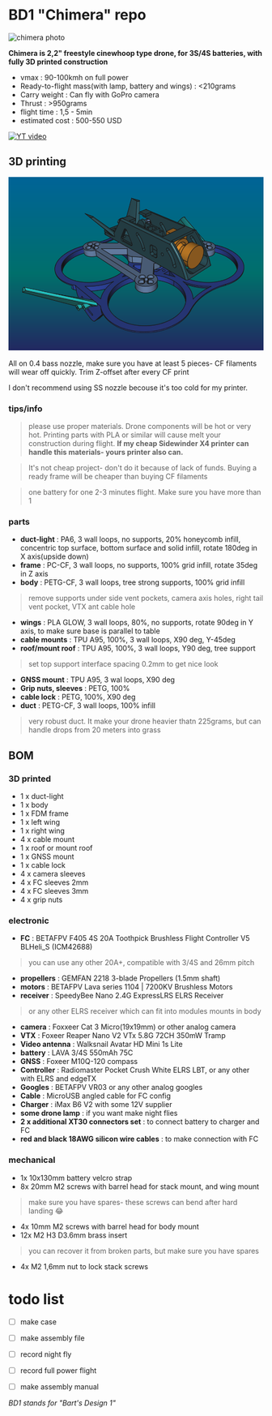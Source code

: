 # BD1 "Chimera" repo

![chimera photo](images/chimera1.jpg)

**Chimera is 2,2" freestyle cinewhoop type drone, for 3S/4S batteries, with fully 3D printed construction**

- vmax
: 90-100kmh on full power
- Ready-to-flight mass(with lamp, battery and wings)
: <210grams
- Carry weight
: Can fly with GoPro camera
- Thrust
: >950grams
- flight time
: 1,5 - 5min
- estimated cost
: 500-550 USD


[![YT video](https://img.youtube.com/vi/YoZOXZiCAGSI/0.jpg)](https://www.youtube.com/watch?v=oZOXZiCAGSI)


## 3D printing
![chimera render](images/renderPerspective.png)

All on 0.4 bass nozzle, make sure you have at least 5 pieces- CF filaments will wear off quickly. Trim Z-offset after every CF print

I don't recommend using SS nozzle becouse it's too cold for my printer.

### tips/info
>please use proper materials. Drone components will be hot or very hot. Printing parts with PLA or similar will cause melt your construction during flight. **If my cheap Sidewinder X4 printer can handle this materials- yours printer also can.**

>It's not cheap project- don't do it because of lack of funds. Buying a ready frame will be cheaper than buying CF filaments

>one battery for one 2-3 minutes flight. Make sure you have more than 1

### parts
- **duct-light**
: PA6, 3 wall loops, no supports, 20% honeycomb infill, concentric top surface, bottom surface and solid infill, rotate 180deg in X axis(upside down)
- **frame**
: PC-CF, 3 wall loops, no supports, 100% grid infill, rotate 35deg in Z axis
- **body**
: PETG-CF, 3 wall loops, tree strong supports, 100% grid infill
>remove supports under side vent pockets, camera axis holes, right tail vent pocket, VTX ant cable hole
- **wings**
: PLA GLOW, 3 wall loops, 80%, no supports, rotate 90deg in Y axis, to make sure base is parallel to table
- **cable mounts**
: TPU A95, 100%, 3 wall loops, X90 deg, Y-45deg
- **roof/mount roof**
: TPU A95, 100%, 3 wall loops, Y90 deg, tree support
>set top support interface spacing 0.2mm to get nice look
- **GNSS mount**
: TPU A95, 3 wal loops, X90 deg
- **Grip nuts, sleeves**
: PETG, 100%
- **cable lock**
: PETG, 100%, X90 deg
- **duct**
: PETG-CF, 3 wall loops, 100% infill
>very robust duct. It make your drone heavier thatn 225grams, but can handle drops from 20 meters into grass

## BOM

### 3D printed
- 1 x duct-light
- 1 x body
- 1 x FDM frame
- 1 x left wing
- 1 x right wing
- 4 x cable mount
- 1 x roof or mount roof
- 1 x GNSS mount
- 1 x cable lock
- 4 x camera sleeves
- 4 x FC sleeves 2mm
- 4 x FC sleeves 3mm
- 4 x grip nuts

### electronic
- **FC**
: BETAFPV F405 4S 20A Toothpick Brushless Flight Controller V5 BLHeli_S (ICM42688)
>you can use any other 20A+, compatible with 3/4S and 26mm pitch
- **propellers**
: GEMFAN 2218 3-blade Propellers (1.5mm shaft)
- **motors**
: BETAFPV Lava series 1104 | 7200KV Brushless Motors
- **receiver**
: SpeedyBee Nano 2.4G ExpressLRS ELRS Receiver
>or any other ELRS receiver which can fit into modules mounts in body
- **camera**
: Foxxeer Cat 3 Micro(19x19mm) or other analog camera
- **VTX**
: Foxeer Reaper Nano V2 VTx 5.8G 72CH 350mW Tramp
- **Video antenna**
: Walksnail Avatar HD Mini 1s Lite
- **battery**
: LAVA 3/4S 550mAh 75C
- **GNSS**
: Foxeer M10Q-120 compass
- **Controller**
: Radiomaster Pocket Crush White ELRS LBT, or any other with ELRS and edgeTX
- **Googles**
: BETAFPV VR03 or any other analog googles
- **Cable**
: MicroUSB angled cable for FC config
- **Charger**
: iMax B6 V2 with some 12V supplier
- **some drone lamp**
: if you want make night flies
- **2 x additional XT30 connectors set**
: to connect battery to charger and FC
- **red and black 18AWG silicon wire cables**
: to make connection with FC



### mechanical

- 1x 10x130mm battery velcro strap
- 8x 20mm M2 screws with barrel head for stack mount, and wing mount
>make sure you have spares- these screws can bend after hard landing :joy:
- 4x 10mm M2 screws with barrel head for body mount
- 12x M2 H3 D3.6mm brass insert
>you can recover it from broken parts, but make sure you have spares
- 4x M2 1,6mm nut to lock stack screws

# todo list
- [ ] make case
- [ ] make assembly file
- [ ] record night fly
- [ ] record full power flight
- [ ] make assembly manual


*BD1 stands for "Bart's Design 1"*
